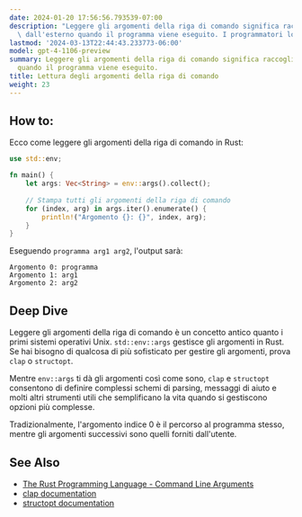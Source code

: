 ```yaml
---
date: 2024-01-20 17:56:56.793539-07:00
description: "Leggere gli argomenti della riga di comando significa raccogliere input\
  \ dall'esterno quando il programma viene eseguito. I programmatori lo fanno per\u2026"
lastmod: '2024-03-13T22:44:43.233773-06:00'
model: gpt-4-1106-preview
summary: Leggere gli argomenti della riga di comando significa raccogliere input dall'esterno
  quando il programma viene eseguito.
title: Lettura degli argomenti della riga di comando
weight: 23
---
```


## How to:
Ecco come leggere gli argomenti della riga di comando in Rust:

```Rust
use std::env;

fn main() {
    let args: Vec<String> = env::args().collect();
    
    // Stampa tutti gli argomenti della riga di comando
    for (index, arg) in args.iter().enumerate() {
        println!("Argomento {}: {}", index, arg);
    }
}
```

Eseguendo `programma arg1 arg2`, l'output sarà:

```
Argomento 0: programma
Argomento 1: arg1
Argomento 2: arg2
```

## Deep Dive
Leggere gli argomenti della riga di comando è un concetto antico quanto i primi sistemi operativi Unix. `std::env::args` gestisce gli argomenti in Rust. Se hai bisogno di qualcosa di più sofisticato per gestire gli argomenti, prova `clap` o `structopt`.

Mentre `env::args` ti dà gli argomenti così come sono, `clap` e `structopt` consentono di definire complessi schemi di parsing, messaggi di aiuto e molti altri strumenti utili che semplificano la vita quando si gestiscono opzioni più complesse.

Tradizionalmente, l'argomento indice 0 è il percorso al programma stesso, mentre gli argomenti successivi sono quelli forniti dall'utente.

## See Also
- [The Rust Programming Language - Command Line Arguments](https://doc.rust-lang.org/book/ch12-01-accepting-command-line-arguments.html)
- [clap documentation](https://docs.rs/clap/)
- [structopt documentation](https://docs.rs/structopt/0.3.21/structopt/)
